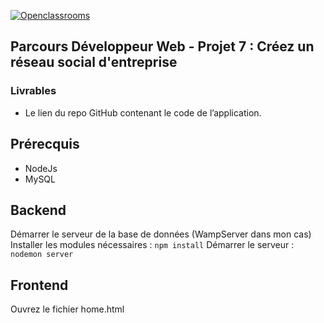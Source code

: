 [![Openclassrooms](https://1to1progress.fr/wp-content/uploads/2019/05/openclassrooms-e1557761236158.png)](https://openclassrooms.com)
## Parcours Développeur Web - Projet 7 : Créez un réseau social d'entreprise
### Livrables
*  Le lien du repo GitHub contenant le code de l’application.

## Prérecquis
 - NodeJs
 - MySQL
## Backend
Démarrer le serveur de la base de données (WampServer dans mon cas)
Installer les modules nécessaires : `npm install`
Démarrer le serveur : `nodemon server`

## Frontend
Ouvrez le fichier home.html